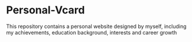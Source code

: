 # Personal-Vcard
This repository contains a personal website designed by myself, including my achievements, education background, interests and career growth
